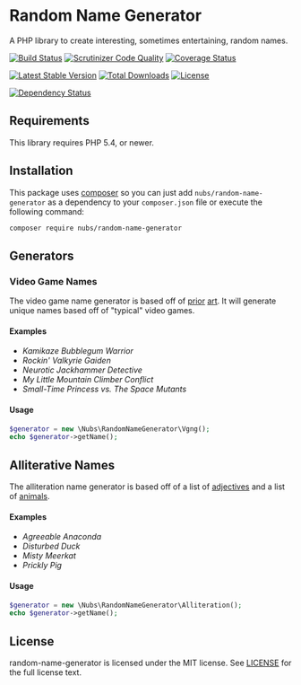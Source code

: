 # Random Name Generator
A PHP library to create interesting, sometimes entertaining, random names.

[![Build Status](http://img.shields.io/travis/nubs/random-name-generator.svg?style=flat)](https://travis-ci.org/nubs/random-name-generator)
[![Scrutinizer Code Quality](http://img.shields.io/scrutinizer/g/nubs/random-name-generator.svg?style=flat)](https://scrutinizer-ci.com/g/nubs/random-name-generator/)
[![Coverage Status](https://coveralls.io/repos/nubs/random-name-generator/badge.svg?branch=master&service=github)](https://coveralls.io/github/nubs/random-name-generator?branch=master)

[![Latest Stable Version](http://img.shields.io/packagist/v/nubs/random-name-generator.svg?style=flat)](https://packagist.org/packages/nubs/random-name-generator)
[![Total Downloads](http://img.shields.io/packagist/dt/nubs/random-name-generator.svg?style=flat)](https://packagist.org/packages/nubs/random-name-generator)
[![License](http://img.shields.io/packagist/l/nubs/random-name-generator.svg?style=flat)](https://packagist.org/packages/nubs/random-name-generator)

[![Dependency Status](https://www.versioneye.com/user/projects/537d561814c15855aa000019/badge.svg?style=flat)](https://www.versioneye.com/user/projects/537d561814c15855aa000019)

## Requirements
This library requires PHP 5.4, or newer.

## Installation
This package uses [composer](https://getcomposer.org) so you can just add
`nubs/random-name-generator` as a dependency to your `composer.json` file or
execute the following command:

```bash
composer require nubs/random-name-generator
```

## Generators

### Video Game Names
The video game name generator is based off of [prior](http://videogamena.me/) [art](https://github.com/nullpuppy/vgng).  It will generate unique names based off of "typical" video games.

#### Examples
* *Kamikaze Bubblegum Warrior*
* *Rockin' Valkyrie Gaiden*
* *Neurotic Jackhammer Detective*
* *My Little Mountain Climber Conflict*
* *Small-Time Princess vs. The Space Mutants*

#### Usage
```php
$generator = new \Nubs\RandomNameGenerator\Vgng();
echo $generator->getName();
```

## Alliterative Names
The alliteration name generator is based off of a list of [adjectives](http://grammar.yourdictionary.com/parts-of-speech/adjectives/list-of-adjective-words.html) and a list of [animals](https://animalcorner.co.uk/animals/).

#### Examples
* *Agreeable Anaconda*
* *Disturbed Duck*
* *Misty Meerkat*
* *Prickly Pig*

#### Usage
```php
$generator = new \Nubs\RandomNameGenerator\Alliteration();
echo $generator->getName();
```

## License
random-name-generator is licensed under the MIT license.  See
[LICENSE](LICENSE) for the full license text.
